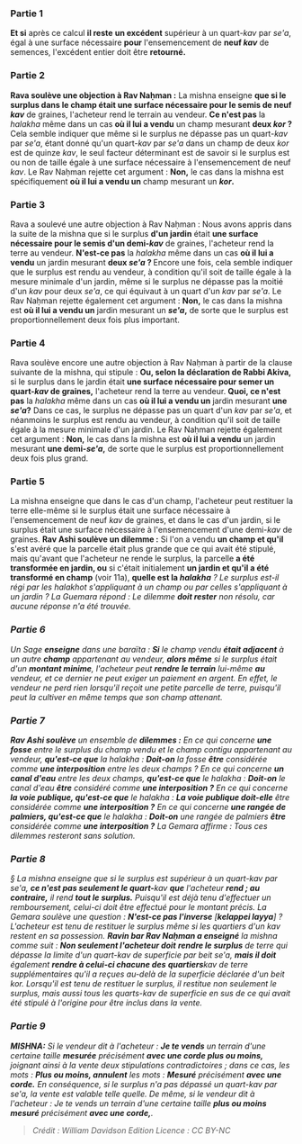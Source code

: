 
### Partie 1
<b>Et si</b> après ce calcul <b>il reste</b> <b>un excédent</b> supérieur à un quart-<i>kav</i> par <i>se'a</i>, égal à une surface nécessaire <b>pour</b> l'ensemencement de <b>neuf <i>kav</i></b> de semences, l'excédent entier doit être <b>retourné.</b>

### Partie 2
<b>Rava soulève une objection à Rav Naḥman :</b> La mishna enseigne <b>que si le surplus dans le champ était une surface nécessaire pour le semis de neuf <i>kav</i></b> de graines, l'acheteur rend le terrain au vendeur. <b>Ce n'est pas</b> la <i>halakha</i> même dans un cas <b>où il lui a vendu</b> un champ mesurant <b>deux <i>kor</i> ? </b> Cela semble indiquer que même si le surplus ne dépasse pas un quart-<i>kav</i> par <i>se'a</i>, étant donné qu'un quart-<i>kav</i> par <i>se'a</i> dans un champ de deux <i>kor</i> est de quinze <i>kav</i>, le seul facteur déterminant est de savoir si le surplus est ou non de taille égale à une surface nécessaire à l'ensemencement de neuf <i>kav</i>. Le Rav Naḥman rejette cet argument : <b>Non,</b> le cas dans la mishna est spécifiquement <b>où il lui a vendu un</b> champ mesurant un <b><i>kor</i>.</b>

### Partie 3
Rava a soulevé une autre objection à Rav Naḥman : Nous avons appris dans la suite de la mishna que si le surplus <b>d'un jardin</b> était <b>une surface nécessaire pour le semis d'un demi-<i>kav</i></b> de graines, l'acheteur rend la terre au vendeur. <b>N'est-ce pas</b> la <i>halakha</i> même dans un cas <b>où il lui a vendu</b> un jardin mesurant <b>deux <i>se'a</i> ? </b> Encore une fois, cela semble indiquer que le surplus est rendu au vendeur, à condition qu'il soit de taille égale à la mesure minimale d'un jardin, même si le surplus ne dépasse pas la moitié d'un <i>kav</i> pour deux <i>se'a</i>, ce qui équivaut à un quart d'un <i>kav</i> par <i>se'a</i>. Le Rav Naḥman rejette également cet argument : <b>Non,</b> le cas dans la mishna est <b>où il lui a vendu un</b> jardin mesurant un <b><i>se'a</i>,</b> de sorte que le surplus est proportionnellement deux fois plus important.

### Partie 4
Rava soulève encore une autre objection à Rav Naḥman à partir de la clause suivante de la mishna, qui stipule : <b>Ou, selon la déclaration de Rabbi Akiva,</b> si le surplus dans le jardin était <b>une surface nécessaire pour semer un quart-<i>kav</i> de graines,</b> l'acheteur rend la terre au vendeur. <b>Quoi, ce n'est pas</b> la <i>halakha</i> même dans un cas <b>où il lui a vendu un</b> jardin mesurant <b>une <i>se'a</i>?</b> Dans ce cas, le surplus ne dépasse pas un quart d'un <i>kav</i> par <i>se'a</i>, et néanmoins le surplus est rendu au vendeur, à condition qu'il soit de taille égale à la mesure minimale d'un jardin. Le Rav Naḥman rejette également cet argument : <b>Non,</b> le cas dans la mishna est <b>où il lui a vendu</b> un jardin mesurant <b>une demi-<i>se'a</i>,</b> de sorte que le surplus est proportionnellement deux fois plus grand.

### Partie 5
La mishna enseigne que dans le cas d'un champ, l'acheteur peut restituer la terre elle-même si le surplus était une surface nécessaire à l'ensemencement de neuf <i>kav</i> de graines, et dans le cas d'un jardin, si le surplus était une surface nécessaire à l'ensemencement d'une demi-<i>kav</i> de graines. <b>Rav Ashi soulève un dilemme :</b> Si l'on a vendu <b>un champ et qu'il</b> s'est avéré que la parcelle était plus grande que ce qui avait été stipulé, mais qu'avant que l'acheteur ne rende le surplus, la parcelle <b>a été transformée en jardin, ou</b> si c'était initialement <b>un jardin et qu'il a été transformé en champ</b> (voir 11a), <b>quelle est la <i>halakha</b> ? Le surplus est-il régi par les <i>halakhot</i> s'appliquant à un champ ou par celles s'appliquant à un jardin ? La Guemara répond : Le dilemme <b>doit rester</b> non résolu, car aucune réponse n'a été trouvée.

### Partie 6
Un Sage <b>enseigne</b> dans une <i>baraïta</i> : <b>Si</b> le champ vendu <b>était adjacent</b> à un autre <b>champ</b> appartenant au vendeur, <b>alors même</b> si le surplus était d'un <b>montant minime</b>, l'acheteur peut <b>rendre le terrain</b> lui-même <b>au</b> vendeur, et ce dernier ne peut exiger un paiement en argent. En effet, le vendeur ne perd rien lorsqu'il reçoit une petite parcelle de terre, puisqu'il peut la cultiver en même temps que son champ attenant.

### Partie 7
<b>Rav Ashi soulève</b> un ensemble de <b>dilemmes :</b> En ce qui concerne <b>une fosse</b> entre le surplus du champ vendu et le champ contigu appartenant au vendeur, <b>qu'est-ce que</b> la <i>halakha</i> : <b>Doit-on</b> la fosse <b>être</b> considérée comme <b>une interposition</b> entre les deux champs ? En ce qui concerne <b>un canal d'eau</b> entre les deux champs, <b>qu'est-ce que</b> le <i>halakha</i> : <b>Doit-on</b> le canal d'eau <b>être</b> considéré comme <b>une interposition ?</b> En ce qui concerne <b>la voie publique, qu'est-ce que</b> le <i>halakha</i> : <b>La voie publique doit-elle</b> être considérée comme <b>une interposition ?</b> En ce qui concerne <b>une rangée de palmiers, qu'est-ce que</b> le <i>halakha</i> : <b>Doit-on</b> une rangée de palmiers <b>être</b> considérée comme <b>une interposition ?</b> La Gemara affirme : Tous ces dilemmes resteront sans solution.

### Partie 8
§ La mishna enseigne que si le surplus est supérieur à un quart-<i>kav</i> par <i>se'a</i>, <b>ce n'est pas seulement le quart-</b><i>kav</i> <b>que</b> l'acheteur <b>rend ; au contraire,</b> il rend <b>tout le surplus.</b> Puisqu'il est déjà tenu d'effectuer un remboursement, celui-ci doit être effectué pour le montant précis. La Gemara soulève une question : <b>N'est-ce pas l'inverse</b> [<b><i>kelappei layya</i></b>] ? L'acheteur est tenu de restituer le surplus même si les quartiers d'un <i>kav</i> restent en sa possession. <b>Ravin bar Rav Naḥman a enseigné</b> la mishna comme suit : <b>Non seulement l'acheteur doit</b> <b>rendre le surplus</b> de terre qui dépasse la limite d'un quart<i>-kav</i> de superficie par <i>beit se'a</i>, <b>mais il doit</b> également <b>rendre à celui-ci chacune des</b> <b>quartiers</b><i>kav</i> de terre supplémentaires qu'il a reçues au-delà de la superficie déclarée d'un <i>beit kor</i>. Lorsqu'il est tenu de restituer le surplus, il restitue non seulement le surplus, mais aussi tous les quarts-<i>kav</i> de superficie en sus de ce qui avait été stipulé à l'origine pour être inclus dans la vente.

### Partie 9
<strong>MISHNA:</strong> Si le vendeur dit à l'acheteur : <b>Je te vends</b> un terrain d'une certaine taille <b>mesurée</b> précisément <b>avec une corde plus ou moins,</b> joignant ainsi à la vente deux stipulations contradictoires ; dans ce cas, les mots : <b>Plus ou moins, annulent</b> les mots : <b>Mesuré</b> précisément <b>avec une corde.</b> En conséquence, si le surplus n'a pas dépassé un quart-<i>kav</i> par <i>se'a</i>, la vente est valable telle quelle. De même, si le vendeur dit à l'acheteur : Je te vends un terrain d'une certaine taille <b>plus ou moins mesuré</b> précisément <b>avec une corde,</b>.

>Crédit : William Davidson Edition
>Licence : CC BY-NC